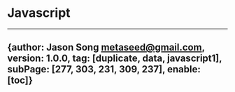 # Javascript
---
{author: Jason Song <metaseed@gmail.com>, version: 1.0.0, tag: [duplicate, data, javascript1], subPage: [277, 303, 231, 309, 237], enable: [toc]}
---
